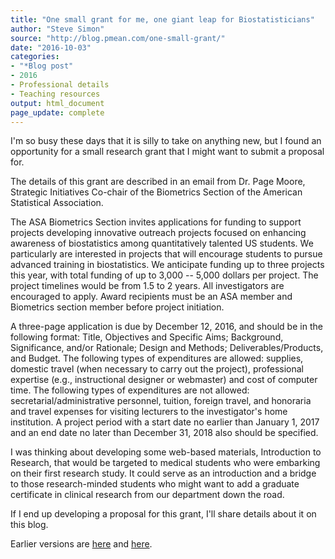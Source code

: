 ```yaml
---
title: "One small grant for me, one giant leap for Biostatisticians"
author: "Steve Simon"
source: "http://blog.pmean.com/one-small-grant/"
date: "2016-10-03"
categories:
- "*Blog post"
- 2016
- Professional details
- Teaching resources
output: html_document
page_update: complete
---
```


I'm so busy these days that it is silly to take on anything new, but I found an opportunity for a small research grant that I might want to submit a proposal for.

<!---More--->

The details of this grant are described in an email from Dr. Page Moore, Strategic Initiatives Co-chair of the Biometrics Section of the American Statistical Association.

The ASA Biometrics Section invites applications for funding to support projects developing innovative outreach projects focused on enhancing awareness of biostatistics among quantitatively talented US students. We particularly are interested in projects that will encourage students to pursue advanced training in biostatistics. We anticipate funding up to three projects this year, with total funding of up to 3,000 -- 5,000 dollars per project. The project timelines would be from 1.5 to 2 years. All investigators are encouraged to apply. Award recipients must be an ASA member and Biometrics section member before project initiation.

A three-page application is due by December 12, 2016, and should be in the following format: Title, Objectives and Specific Aims; Background, Significance, and/or Rationale; Design and Methods; Deliverables/Products, and Budget. The following types of expenditures are allowed: supplies, domestic travel (when necessary to carry out the project), professional expertise (e.g., instructional designer or webmaster) and cost of computer time. The following types of expenditures are not allowed: secretarial/administrative personnel, tuition, foreign travel, and honoraria and travel expenses for visiting lecturers to the investigator's home institution. A project period with a start date no earlier than January 1, 2017 and an end date no later than December 31, 2018 also should be specified.

I was thinking about developing some web-based materials, Introduction to Research, that would be targeted to medical students who were embarking on their first research study. It could serve as an introduction and a bridge to those research-minded students who might want to add a graduate certificate in clinical research from our department down the road.

If I end up developing a proposal for this grant, I'll share details about it on this blog.

 
Earlier versions are [here][sim1] and [here][sim2].
 
[sim1]: http://blog.pmean.com/one-small-grant/
[sim2]: http://new.pmean.com/one-small-grant/
 
